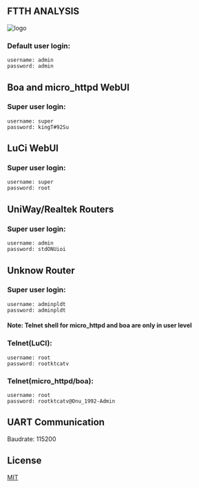 ## FTTH ANALYSIS
![logo](https://encrypted-tbn0.gstatic.com/images?q=tbn:ANd9GcSawdJZAuoGAkPTX1GkFDYHiKeMA1zrK-7KDw&usqp=CAU)
### Default user login: 
```
username: admin
password: admin
```
## Boa and micro_httpd WebUI
### Super user login:
```
username: super
password: kingT#92Su
```
## LuCi WebUI
### Super user login:
```
username: super
password: root
```
## UniWay/Realtek Routers 
### Super user login:
```
username: admin
password: stdONUioi
```
## Unknow Router
### Super user login:
```
username: adminpldt
password: adminpldt
```
#### Note: Telnet shell for micro_httpd and boa are only in user level
### Telnet(LuCI):
```
username: root
password: rootktcatv
```
### Telnet(micro_httpd/boa):
```
username: root
password: rootktcatv@Onu_1992-Admin
```
## UART Communication
Baudrate: 115200

## License
[MIT](https://choosealicense.com/licenses/mit/)
